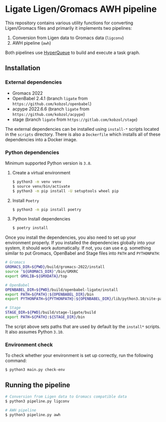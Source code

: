 # Ligate Ligen/Gromacs AWH pipeline
This repository contains various utility functions for converting Ligen/Gromacs files and primarily
it implements two pipelines:
1) Conversion from Ligen data to Gromacs data (`ligconv`)
2) AWH pipeline (`awh`)

Both pipelines use [HyperQueue](https://it4innovations.github.io/hyperqueue) to build and execute
a task graph.

## Installation

### External dependencies
- Gromacs 2022
- OpenBabel 2.4.1 (branch `ligate` from `https://github.com/kobzol/openbabel`)
- acpype 2022.6.6 (branch `ligate` from `https://github.com/kobzol/acpype`)
- stage (branch `ligate` from `https://gitlab.com/kobzol/stage`)

The external dependencies can be installed using `install-*` scripts located
in the `scripts` directory. There is also a `Dockerfile` which installs all
of these dependencies into a Docker image.

### Python dependencies
Minimum supported Python version is `3.8`.

1) Create a virtual environment
    ```bash
    $ python3 -m venv venv
    $ source venv/bin/activate
    $ python3 -m pip install -U setuptools wheel pip 
    ```
2) Install `Poetry`
    ```bash
    $ python3 -m pip install poetry 
    ```
3) Python Install dependencies
    ```bash
    $ poetry install 
    ```

Once you install the dependencies, you also need to set up your environment properly.
If you installed the dependencies globally into your system, it should work automatically. If not,
you can use e.g. something similar to put Gromacs, OpenBabel and Stage files into `PATH` and `PYTHONPATH`:

```bash
# Gromacs
GROMACS_DIR=${PWD}/build/gromacs-2022/install
source "${GROMACS_DIR}"/bin/GMXRC
export GMXLIB=${GMXDATA}/top

# OpenBabel
OPENBABEL_DIR=${PWD}/build/openbabel-ligate/install
export PATH=${PATH}:${OPENBABEL_DIR}/bin
export PYTHONPATH=${PYTHONPATH}:${OPENBABEL_DIR}/lib/python3.10/site-packages/

# Stage
STAGE_DIR=${PWD}/build/stage-ligate/build
export PATH=${PATH}:${STAGE_DIR}/bin
```
The script above sets paths that are used by default by the `install*` scripts. It also assumes
Python `3.10`.

### Environment check
To check whether your environment is set up correctly, run the following command:
```bash
$ python3 main.py check-env
```

## Running the pipeline
```bash
# Conversion from Ligen data to Gromacs compatible data
$ python3 pipeline.py ligconv

# AWH pipeline
$ python3 pipeline.py awh
```
